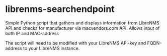 # librenms-searchendpoint
Simple Python script that gathers and displays information from LibreNMS API and checks for manufacturer via macvendors.com API. 
Allows input of both IP and MAC-address

The script will need to be modified with your LibreNMS API-key and FQDN-address to your LibreNMS instance.
